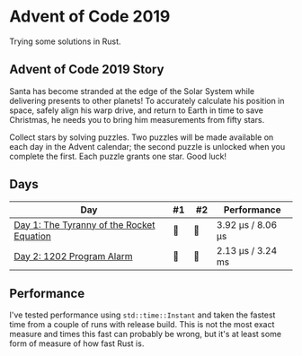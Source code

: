 # Advent of Code 2019

Trying some solutions in Rust.

## Advent of Code 2019 Story

Santa has become stranded at the edge of the Solar System while delivering presents to other planets! To accurately calculate his position in space, safely align his warp drive, and return to Earth in time to save Christmas, he needs you to bring him measurements from fifty stars.

Collect stars by solving puzzles. Two puzzles will be made available on each day in the Advent calendar; the second puzzle is unlocked when you complete the first. Each puzzle grants one star. Good luck!

## Days

| Day                                                                                                                              | #1  |  #2 | Performance       |
| -------------------------------------------------------------------------------------------------------------------------------- | --- | --- | ----------------- |
| [Day 1: The Tyranny of the Rocket Equation](https://github.com/believer/advent-of-code/blob/master/rust/2019/day_01/src/main.rs) | 🌟  | 🌟  | 3.92 µs / 8.06 µs |
| [Day 2: 1202 Program Alarm](https://github.com/believer/advent-of-code/blob/master/rust/2019/day_02/src/main.rs)                 | 🌟  | 🌟  | 2.13 µs / 3.24 ms |

## Performance

I've tested performance using `std::time::Instant` and taken the fastest time from a couple of runs with release build. This is not the most exact measure and times this fast can probably be wrong, but it's at least some form of measure of how fast Rust is.
